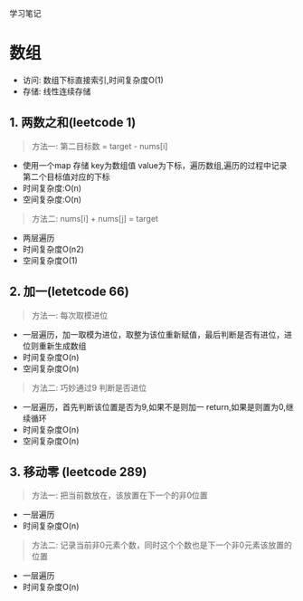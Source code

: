 学习笔记

# 数组
- 访问: 数组下标直接索引,时间复杂度O(1)
- 存储: 线性连续存储

## 1. 两数之和(leetcode 1)
> 方法一: 第二目标数 = target - nums[i]
- 使用一个map 存储 key为数组值 value为下标，遍历数组,遍历的过程中记录第二个目标值对应的下标
- 时间复杂度:O(n)
- 空间复杂度:O(n)

> 方法二: nums[i] + nums[j] = target
- 两层遍历
- 时间复杂度O(n2)
- 空间复杂度O(1)

## 2. 加一(letetcode 66)
> 方法一: 每次取模进位
- 一层遍历，加一取模为进位，取整为该位重新赋值，最后判断是否有进位，进位则重新生成数组
- 时间复杂度O(n)
- 空间复杂度O(n)

> 方法二: 巧妙通过9 判断是否进位
- 一层遍历，首先判断该位置是否为9,如果不是则加一 return,如果是则置为0,继续循环
- 时间复杂度O(n)
- 空间复杂度O(n)

## 3. 移动零 (leetcode 289)
> 方法一: 把当前数放在，该放置在下一个的非0位置
- 一层遍历
- 时间复杂度O(n)

> 方法二: 记录当前非0元素个数，同时这个个数也是下一个非0元素该放置的位置
- 一层遍历
- 时间复杂度O(n)